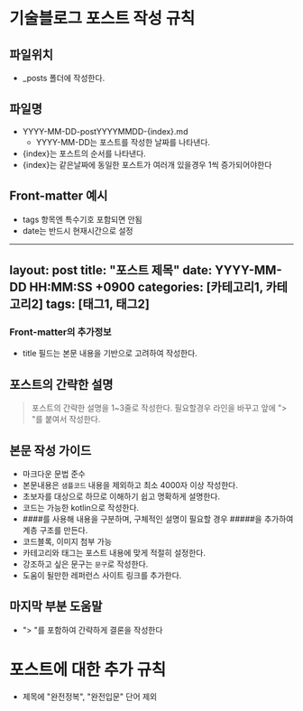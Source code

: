 # 기술블로그 포스트 작성 규칙

## 파일위치
- _posts 폴더에 작성한다.

## 파일명
- YYYY-MM-DD-postYYYYMMDD-{index}.md
    - YYYY-MM-DD는 포스트를 작성한 날짜를 나타낸다.
- {index}는 포스트의 순서를 나타낸다.
- {index}는 같은날짜에 동일한 포스트가 여러개 있을경우 1씩 증가되어야한다

## Front-matter 예시
- tags 항목엔 특수기호 포함되면 안됨
- date는 반드시 현재시간으로 설정
---
layout: post
title: "포스트 제목"
date: YYYY-MM-DD HH:MM:SS +0900
categories: [카테고리1, 카테고리2]
tags: [태그1, 태그2]
---

### Front-matter의 추가정보
- title 필드는 본문 내용을 기반으로 고려하여 작성한다.

## 포스트의 간략한 설명
> 포스트의 간략한 설명을 1~3줄로 작성한다. 필요할경우 라인을 바꾸고 앞에 "> "를 붙여서 작성한다.

## 본문 작성 가이드
- 마크다운 문법 준수
- 본문내용은 ```샘플코드``` 내용을 제외하고 최소 4000자 이상 작성한다.
- 초보자를 대상으로 하므로 이해하기 쉽고 명확하게 설명한다.
- 코드는 가능한 kotlin으로 작성한다.
- ####를 사용해 내용을 구분하며, 구체적인 설명이 필요할 경우 #####을 추가하여 계층 구조를 만든다.
- 코드블록, 이미지 첨부 가능
- 카테고리와 태그는 포스트 내용에 맞게 적절히 설정한다.
- 강조하고 싶은 문구는 `문구`로 작성한다.
- 도움이 될만한 레퍼런스 사이트 링크를 추가한다.

## 마지막 부분 도움말
- "> "를 포함하여 간략하게 결론을 작성한다

# 포스트에 대한 추가 규칙
- 제목에 "완전정복", "완전입문" 단어 제외